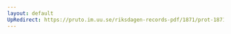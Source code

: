 ```yaml
---
layout: default
UpRedirect: https://pruto.im.uu.se/riksdagen-records-pdf/1871/prot-1871-urtima-fk--1002.pdf
---
```

